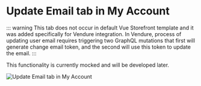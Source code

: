 # Update Email tab in My Account

::: warning
This tab does not occur in default Vue Storefront template and it was added specifically for Vendure integration. In Vendure, process of updating user email requires triggering two GraphQL mutations that first will generate change email token, and the second will use this token to update the email.
:::

This functionality is currently mocked and will be developed later.

<img src="/update-email.png" alt="Update Email tab in My Account"/>
